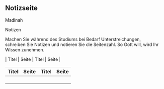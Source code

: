 ## **Notizseite**

Madinah

Notizen

Machen Sie während des Studiums bei Bedarf Unterstreichungen, schreiben Sie Notizen und notieren Sie die Seitenzahl. So Gott will, wird Ihr Wissen zunehmen.

| Titel | Seite | Titel | Seite |


| Titel             | Seite | Titel | Seite |
|:------------------|:-----:|------:|:------|
|         |   |  |
|            |   |  |
|     |  |  |
|  |  |  |
